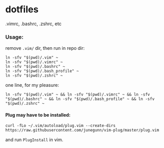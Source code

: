 dotfiles
========

.vimrc, .bashrc, .zshrc, etc

### Usage:

remove `.vim/` dir, then run in repo dir:

```
ln -sfv "$(pwd)/.vim" ~
ln -sfv "$(pwd)/.vimrc" ~
ln -sfv "$(pwd)/.bashrc" ~
ln -sfv "$(pwd)/.bash_profile" ~
ln -sfv "$(pwd)/.zshrc" ~
```


one line, for my pleasure:

`ln -sfv "$(pwd)/.vim" ~ && ln -sfv "$(pwd)/.vimrc" ~ && ln -sfv "$(pwd)/.bashrc" ~ && ln -sfv "$(pwd)/.bash_profile" ~ && ln -sfv "$(pwd)/.zshrc" ~
` 

#### Plug may have to be installed:

`curl -fLo ~/.vim/autoload/plug.vim --create-dirs https://raw.githubusercontent.com/junegunn/vim-plug/master/plug.vim`

and run `PlugInstall` in vim.
